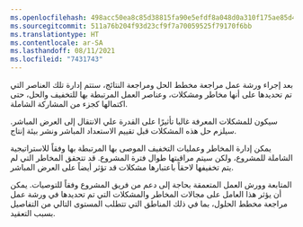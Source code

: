 ```yaml
---
ms.openlocfilehash: 498acc50ea8c85d38815fa90e5efdf8a048d0a310f175ae85d4eb86dce7206f6
ms.sourcegitcommit: 511a76b204f93d23cf9f7a70059525f79170f6bb
ms.translationtype: HT
ms.contentlocale: ar-SA
ms.lasthandoff: 08/11/2021
ms.locfileid: "7431743"
---
```

بعد إجراء ورشة عمل مراجعة مخطط الحل ومراجعة النتائج، ستتم إدارة تلك العناصر التي تم تحديدها على أنها مخاطر ومشكلات، وعناصر العمل المرتبطة بها للتخفيف والحل، حتى اكتمالها كجزء من المشاركة الشاملة.

سيكون للمشكلات المعرفة غالبا تأثيرًا على القدرة علي الانتقال إلى العرض المباشر. سيلزم حل هذه المشكلات قبل تقييم الاستعداد المباشر ونشر بيئة إنتاج. 
 
يمكن إدارة المخاطر وعمليات التخفيف الموصى بها المرتبطة بها وفقاً للاستراتيجية الشاملة للمشروع، ولكن سيتم مراقبتها طوال فترة المشروع. قد تتحقق المخاطر التي لم يتم تخفيفها لاحقاً باعتبارها مشكلات قد تؤثر أيضاً على العرض المباشر.

المتابعة وورش العمل المتعمقة بحاجة إلى دعم من فريق المشروع وفقاً للتوصيات. يمكن أن يؤثر هذا العامل على مجالات المخاطر والمشكلات التي تم تحديدها في ورشة عمل مراجعة مخطط الحلول، بما في ذلك المناطق التي تتطلب المستوى التالي من التفاصيل بسبب التعقيد.
